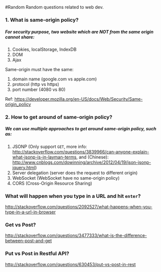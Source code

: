 #Random
Random questions related to web dev.

### 1. What is same-origin policy?
##### For security purpose, two website which are NOT from the same origin cannot share:

1. Cookies, localStorage, IndexDB
2. DOM
2. Ajax

Same-origin must have the same:

1. domain name (google.com vs apple.com)
2. protocol (http vs https)
3. port number (4080 vs 80)

Ref: https://developer.mozilla.org/en-US/docs/Web/Security/Same-origin_policy

### 2. How to get around of same-origin policy?

##### We can use multiple approaches to get around same-origin policy, such as:
1. JSONP (Only support `GET`, more info: http://stackoverflow.com/questions/3839966/can-anyone-explain-what-jsonp-is-in-layman-terms, and (Chinese): http://www.cnblogs.com/dowinning/archive/2012/04/19/json-jsonp-jquery.html)
2. Server delegation (server does the request to different origin)
3. WebSocket (WebSocket have no same-origin policy)
4. CORS (Cross-Origin Resource Sharing)

### What will happen when you type in a URL and hit `enter`?
http://stackoverflow.com/questions/2092527/what-happens-when-you-type-in-a-url-in-browser

### Get vs Post?
http://stackoverflow.com/questions/3477333/what-is-the-difference-between-post-and-get

### Put vs Post in Restful API?
http://stackoverflow.com/questions/630453/put-vs-post-in-rest


